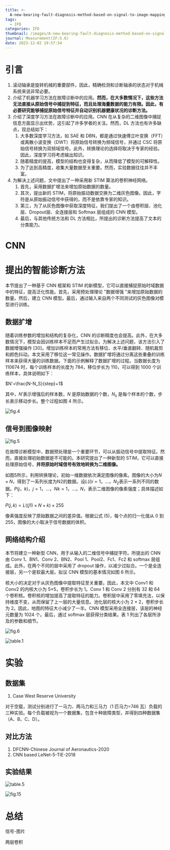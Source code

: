 ```yaml
---
title: >-
  A-new-bearing-fault-diagnosis-method-based-on-signal-to-image-mapping-and-convolutional-neural-network
tags:
  - IFD
categories: IFD
thumbnail: /images/A-new-bearing-fault-diagnosis-method-based-on-signal-to-image-mapping-and-convolutional-neural-network/fig.6.png
journal: Measurement(IF:5.6)
date: 2023-12-02 19:57:54
---
```


# 引言

1. 滚动轴承是旋转机械的重要部件，因此，精确检测和诊断轴承的状态对于机械系统来说非常必要。
2. 介绍了机器学习方法在故障诊断中的应用。**然而，在大多数情况下，这些方法无法直接从原始信号中捕捉到特征，而且处理海量数据的能力有限。因此，有必要研究能够捕捉原始信号特征并自动识别机器健康状况的诊断方法。**
3. 介绍了深度学习方法在故障诊断中的应用。CNN 在从复杂的二维图像中捕捉信息方面显示出优势，这引起了许多学者的关注。然而，DL 方法也有许多缺点，现总结如下：
   1. 大多数深度学习方法，如 SAE 和 DBN，都是通过快速傅立叶变换（FFT）或离散小波变换（DWT）将原始信号转换为频域信号，并通过 CSC 将原始信号转换为双频域信号。此外，转换理论的选择将取决于专家的经验。因此，深度学习将考虑输出知识。
   2. 随着精度的提高，模型的结构也变得复杂，从而降低了模型的可解释性。
   3. 为了达到高精度，收集大量数据至关重要。然而，实验数据往往并不丰富。
4. 为解决上述问题，文中提出了一种采用新 STIM 算法的卷积神经网络。
   1. 首先，采用数据扩增法来增加原始数据的数量。
   2. 其次，提出新的 STIM，将原始振动数据交换为二维灰色图像。因此，字符是从原始振动信号中获得的，而不是依靠专家的知识。
   3. 第三，为了从灰色图像中获取深度特征，我们提出了一个由卷积层、池化层、Dropout层、全连接层和 Softmax 层组成的 CNN 模型。
   4. 最后，与其他传统方法和 DL 方法相比，所提出的诊断方法提高了文本的分类能力。

# CNN





# 提出的智能诊断方法

本节提出了一种基于 CNN 框架和 STIM 的新模型，它可以直接捕捉原始时域数据中的特征，提高泛化性能。首先，采用预处理理论 "数据增强 "来增加原始数据的数量。然后，建立 CNN 模型。最后，通过输入来自两个不同测试的灰色图像对模型进行训练。

## 数据扩增

随着训练参数的增加和结构的复杂化，CNN 的诊断精度也会提高。此外，在大多数情况下，模型会因训练样本不足而产生过拟合。为解决上述问题，该方法引入了数据增强操作 [30]。增加训练样本的常用方法有移位、水平/垂直翻转、随机裁剪和颜色抖动。本文采用了移位这一常见操作。数据扩增将通过分离这些重叠的训练样本来获得大量的训练数据。下面的示例解释了数据扩增的过程。当数据长度为 110674 时，每个训练样本的长度为 784，移位步长为 110，可以得到 1000 个训练样本，具体说明如下：

$N'=\frac{N-N_S}{step}+1$

其中，$N′$表示增强后的样本数，$N$ 是原始数据的个数，$N_s$ 是每个样本的个数，步长表示移动步长。整个过程如图 4 所示。

![fig.4](/images/A-new-bearing-fault-diagnosis-method-based-on-signal-to-image-mapping-and-convolutional-neural-network/fig.4.png)



## 信号到图像映射

![fig.5](/images/A-new-bearing-fault-diagnosis-method-based-on-signal-to-image-mapping-and-convolutional-neural-network/fig.5.png)

在故障诊断模型中，数据预处理是一个重要环节，可以从振动信号中提取特征。然而，直接处理初始数据是不可能的。本研究提出了一种新型的 STIM，它可以直接处理原始信号，**并将原始时域信号有效地转换为二维图像。**

如图5所示，利用转换理论，初始一维数据依次满足图像的像素。图像的大小为$N×N$，得到了一系列长度为N2的数据。设$L(i) i=1，…，N_2$表示一系列不同的数据。$P(j，k)，j=1，…，N k=1，…，N$，表示二维图像的像素强度；具体描述如下：

$P(j, k)= L((j 1)× N + k)× 255$

像素强度反映了原始数据之间的差异值。根据公式 (5)，每个点的归一化值从 0 到 255，图像的大小取决于信号数据的体积。

## 网络结构介绍

本节将建立一种新型 CNN，用于从输入的二维信号中捕捉字符。所提出的 CNN 由 Conv 1、BN1、Conv 2、BN2、Pool 1、Pool2、Fc1、Fc2 和 softmax 层组成。此外，在两个不同的层中采用了 dropout 操作，以减少过拟合。一个是全连接层，另一个是软最大层。拟议 CNN 模型的基本情况如图 6 所示。

核大小的决定对于从灰色图像中提取特征至关重要。因此，本文中 Conv1 和 Conv2 的内核大小为 5×5，卷积步长为 1。Conv 1 和 Conv 2 分别有 32 和 64 个卷积核。卷积核的增加提高了提取特征的能力。卷积层中采用了零填充法，以保持维度不变，从而保留了上一层的大量信息。池化层的核大小为 2 × 2，卷积步长为 2。因此，地图的特征大小减少了一半。CNN 模型采用全连接层，该层的神经元数量为 1024 个。最后，通过 softmax 层获得分类结果。表 1 列出了各层所涉及的参数和细节。

![fig.6](/images/A-new-bearing-fault-diagnosis-method-based-on-signal-to-image-mapping-and-convolutional-neural-network/fig.6.png)

![table.1](/images/A-new-bearing-fault-diagnosis-method-based-on-signal-to-image-mapping-and-convolutional-neural-network/table.1.png)

# 实验

## 数据集

1. Case West Reserve University

对于空载，测试分别进行了一马力、两马力和三马力（1 匹马力=746 瓦）负载的三种实验。每个负载被视为一个数据集，包含十种故障类型，并得到四种数据集（A、B、C、D）。

## 对比方法

1. DFCNN-Chinese Journal of Aeronautics-2020
2. CNN based LeNet-5-TIE-2018

## 实验结果

![table.5](/images/A-new-bearing-fault-diagnosis-method-based-on-signal-to-image-mapping-and-convolutional-neural-network/table.5.png)

![fig.15](/images/A-new-bearing-fault-diagnosis-method-based-on-signal-to-image-mapping-and-convolutional-neural-network/fig.15.png)

# 总结

信号-图片

两层卷积



